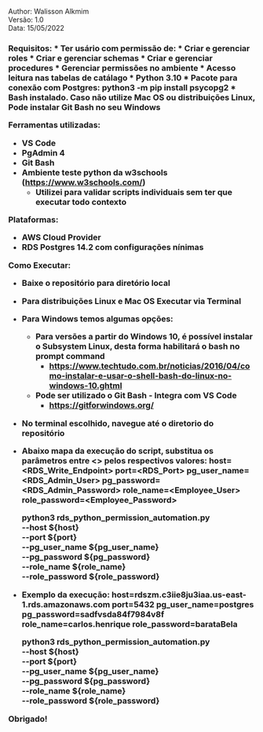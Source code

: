 Author: Walisson Alkmim<br>
Versão: 1.0<br>
Data: 15/05/2022<br>

<h3><b>Requisitos:</b>
* Ter usário com permissão de: 
    * Criar e gerenciar roles 
    * Criar e gerenciar schemas 
    * Criar e gerenciar procedures
    * Gerenciar permissões no ambiente
    * Acesso leitura nas tabelas de catálago
* Python 3.10
* Pacote para conexão com Postgres: python3 -m pip install psycopg2
* Bash instalado. Caso não utilize Mac OS ou distribuições Linux, Pode instalar Git Bash no seu Windows

Ferramentas utilizadas:
* VS Code 
* PgAdmin 4
* Git Bash
* Ambiente teste python da w3schools (https://www.w3schools.com/)
    * Utilizei para validar scripts individuais sem ter que executar todo contexto

Plataformas:
* AWS Cloud Provider 
* RDS Postgres 14.2 com configurações nínimas


Como Executar:
* Baixe o repositório para diretório local
* Para distribuições Linux e Mac OS Executar via Terminal
* Para Windows temos algumas opções:
    * Para versões a partir do Windows 10, é possível instalar o Subsystem Linux, desta forma habilitará o bash no prompt command
        * https://www.techtudo.com.br/noticias/2016/04/como-instalar-e-usar-o-shell-bash-do-linux-no-windows-10.ghtml
    * Pode ser utilizado o Git Bash - Integra com VS Code
        * https://gitforwindows.org/

* No terminal escolhido, navegue até o diretorio do repositório
* Abaixo mapa da execução do script, substitua os parâmetros entre <> pelos respectivos valores:
    host=<RDS_Write_Endpoint>
    port=<RDS_Port>
    pg_user_name=<RDS_Admin_User>
    pg_password=<RDS_Admin_Password>
    role_name=<Employee_User>
    role_password=<Employee_Password>

    python3 rds_python_permission_automation.py \
    --host ${host} \
    --port ${port} \
    --pg_user_name ${pg_user_name} \
    --pg_password ${pg_password} \
    --role_name ${role_name} \
    --role_password ${role_password}

* Exemplo da execução:
    host=rdszm.c3iie8ju3iaa.us-east-1.rds.amazonaws.com
    port=5432
    pg_user_name=postgres
    pg_password=sadfvsda84f7984v8f
    role_name=carlos.henrique
    role_password=barataBela

    python3 rds_python_permission_automation.py \
    --host ${host} \
    --port ${port} \
    --pg_user_name ${pg_user_name} \
    --pg_password ${pg_password} \
    --role_name ${role_name} \
    --role_password ${role_password}

Obrigado!
